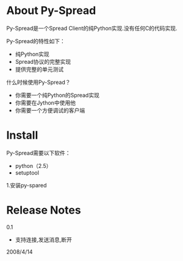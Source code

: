 # About Py-Spread #

Py-Spread是一个Spread Client的纯Python实现.没有任何C的代码实现.

Py-Spread的特性如下：
  * 纯Python实现
  * Spread协议的完整实现
  * 提供完整的单元测试

什么时候使用Py-Spread？
  * 你需要一个纯Python的Spread实现
  * 你需要在Jython中使用他
  * 你需要一个方便调试的客户端

# Install #

Py-Spread需要以下软件：
  * python（2.5）
  * setuptool

1.安装py-spared

# Release Notes #

0.1
  * 支持连接,发送消息,断开

2008/4/14